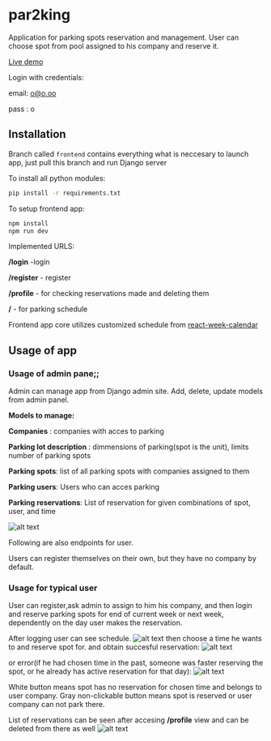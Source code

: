 # par2king

Application for parking spots reservation and management. User can choose spot from pool assigned to his company and reserve it.



[Live demo](http://15.236.213.16:8000)

Login with credentials:


email: o@o.oo


pass : o



## Installation

Branch called ```frontend``` contains everything what is neccesary to launch app, just pull this branch and run Django server

To install all python modules:

```bash
pip install -r requirements.txt
```

To setup frontend app:

```bash
npm install
npm run dev
```

Implemented URLS:

**/login**		-login

**/register**	- register

**/profile**        - for checking reservations made and deleting them

**/**			- for parking schedule


Frontend app core utilizes customized schedule from  [react-week-calendar](https://github.com/birik/react-week-calendar)



## Usage of app

### Usage of admin pane;;

Admin can manage app from Django admin site. Add, delete, update models from admin panel.


**Models to manage:**

**Companies** :               companies with acces to parking

**Parking lot description** : dimmensions of parking(spot is the unit), limits number of parking spots

**Parking spots**:            list of all parking spots with companies assigned to them

**Parking users**:            Users who can acces parking

**Parking reservations**:     List of reservation for given combinations of spot, user, and time



![alt text](https://i.imgur.com/PVh2nUS.png)

Following are also endpoints for user.

Users can register themselves on their own, but they have no company by default.

### Usage for typical user
 User can register,ask admin to assign to him his company, and then login and reserve parking spots for end of current week or next week, dependently on the day user makes the reservation. 


After logging user can see schedule.
![alt text](https://i.imgur.com/lZgl73e.png) then choose a time he wants to and reserve spot for.
and obtain succesful reservation:
![alt text](https://i.imgur.com/p3HkIh5.png)


or error(if he had chosen time in the past, someone was faster reserving the spot, or he already has active reservation for that day):
![alt text](https://i.imgur.com/p5WaG8p.png)

White button means spot has no reservation for chosen time and belongs to user company.
Gray non-clickable button means spot is reserved or user company can not park there.


List of reservations can be seen after accesing **/profile** view and can be deleted from there as well
![alt text](https://i.imgur.com/qC0aSTm.png)





